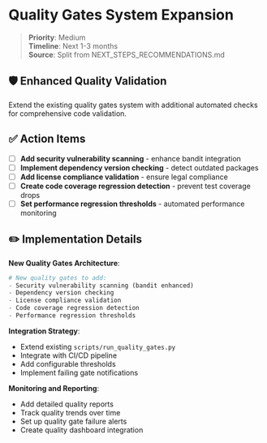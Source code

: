 # Quality Gates System Expansion

> **Priority**: Medium  
> **Timeline**: Next 1-3 months  
> **Source**: Split from NEXT_STEPS_RECOMMENDATIONS.md

## 🛡️ Enhanced Quality Validation

Extend the existing quality gates system with additional automated checks for comprehensive code validation.

## ✅ Action Items

- [ ] **Add security vulnerability scanning** - enhance bandit integration
- [ ] **Implement dependency version checking** - detect outdated packages
- [ ] **Add license compliance validation** - ensure legal compliance
- [ ] **Create code coverage regression detection** - prevent test coverage drops
- [ ] **Set performance regression thresholds** - automated performance monitoring

## ✏️ Implementation Details

**New Quality Gates Architecture**:
```python
# New quality gates to add:
- Security vulnerability scanning (bandit enhanced)
- Dependency version checking
- License compliance validation
- Code coverage regression detection
- Performance regression thresholds
```

**Integration Strategy**:
- Extend existing `scripts/run_quality_gates.py`
- Integrate with CI/CD pipeline
- Add configurable thresholds
- Implement failing gate notifications

**Monitoring and Reporting**:
- Add detailed quality reports
- Track quality trends over time
- Set up quality gate failure alerts
- Create quality dashboard integration